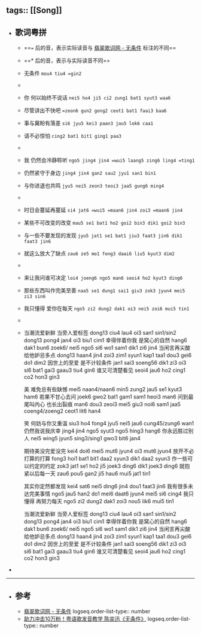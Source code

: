 tags:: [[Song]]
---

- ## 歌词粤拼
	- ==`=` 后的音，表示实际读音与 [翡翠歌词网 - 无条件](https://www.feitsui.com/zh-hans/lyrics/4434) 标注的不同==
	- ==* 后的音，表示与实际读音不同==
	- 无条件
	  `mou4 tiu4 =gin2`
	-
	- 你 何以始终不说话
	  `nei5 ho4 ji5 ci2 zung1 bat1 syut3 waa6`
	- 尽管讲出不快吧
	  `=zeon6 gun2 gong2 ceot1 bat1 faai3 baa6`
	- 事与冀盼有落差 
	  `si6 jyu5 kei3 paan3 jau5 lok6 caa1`
	- 请不必惊怕
	  `cing2 bat1 bit1 ging1 paa3`
	-
	- 我 仍然会冷静聆听
	  `ngo5 jing4 jin4 =wui5 laang5 zing6 ling4 =ting1`
	- 仍然紧守于身边
	  `jing4 jin4 gan2 sau2 jyu1 san1 bin1`
	- 与你进退也共鸣
	  `jyu5 nei5 zeon3 teoi3 jaa5 gung6 ming4`
	-
	- 时日会蔓延再蔓延
	  `si4 jat6 =wui5 =maan6 jin4 zoi3 =maan6 jin4`
	- 某些不可改变的改变
	  `mau5 se1 bat1 ho2 goi2 bin3 dik1 goi2 bin3`
	- 与一些不要发现的发现
	  `jyu5 jat1 se1 bat1 jiu3 faat3 jin6 dik1 faat3 jin6`
	- 就这么放大了缺点
	  `zau6 ze5 mo1 fong3 daai6 liu5 kyut3 dim2`
	-
	- 来让我问谁可决定
	  `loi4 joeng6 ngo5 man6 seoi4 ho2 kyut3 ding6`
	- 那些东西叫作完美至善
	  `naa5 se1 dung1 sai1 giu3 zok3 jyun4 mei5 zi3 sin6`
	- 我只懂得 爱你在每天
	  `ngo5 zi2 dung2 dak1 oi3 nei5 zoi6 mui5 tin1`
	-
	- 当潮流爱新鲜 当旁人爱标签
	  dong13 ciu4 lau4 oi3 san1 sin1/sin2 dong13 pong4 jan4 oi3 biu1 cim1
	  幸得伴着你我 是窝心的自然
	  hang6 dak1 bun6 zoek6/ nei5 ngo5 si6 wo1 sam1 dik1 zi6 jin4
	  当闲言再尖酸 给他妒忌多点
	  dong13 haan4 jin4 zoi3 zim1 syun1 kap1 taa1 dou3 gei6 do1 dim2
	  因世上的至爱 是不计较条件
	  jan1 sai3 soeng56 dik1 zi3 oi3 si6 bat1 gai3 gaau3 tiu4 gin6
	  谁又可清楚看见
	  seoi4 jau6 ho2 cing1 co2 hon3 gin3
	  
	  美 难免总有些缺憾
	  mei5 naan4/naan6 min5 zung2 jau5 se1 kyut3 ham6
	  若果不甘心去问
	  joek6 gwo2 bat1 gam1 sam1 heoi3 man6
	  问到最尾叫内心 也长出裂痕
	  man6 dou3 zeoi3 mei5 giu3 noi6 sam1 jaa5 coeng4/zoeng2 ceot1 lit6 han4
	  
	  笑 何妨与你又重温
	  siu3 ho4 fong4 jyu5 nei5 jau6 cung45/zung6 wan1
	  仍然我说我庆幸
	  jing4 jin4 ngo5 syut3 ngo5 hing3 hang6
	  你永远胜过别人
	  nei5 wing5 jyun5 sing3/sing1 gwo3 bit6 jan4
	  
	  期待美没完爱没完
	  kei4 doi6 mei5 mut6 jyun4 oi3 mut6 jyun4
	  放开不必打算的打算
	  fong3 hoi1 bat1 bit1 daa2 syun3 dik1 daa2 syun3
	  作一些可以约定的约定
	  zok3 jat1 se1 ho2 ji5 joek3 ding6 dik1 joek3 ding6
	  就抱紧以后每一天
	  zau6 pou5 gan2 ji5 hau6 mui5 jat1 tin1
	  
	  其实你定然都发现
	  kei4 sat6 nei5 ding6 jin4 dou1 faat3 jin6
	  我有很多未达完美事情
	  ngo5 jau5 han2 do1 mei6 daat6 jyun4 mei5 si6 cing4
	  我只懂得 再努力每天
	  ngo5 zi2 dung2 dak1 zoi3 nou5 lik6 mui5 tin1
	  
	  当潮流爱新鲜 当旁人爱标签
	  dong13 ciu4 lau4 oi3 san1 sin1/sin2 dong13 pong4 jan4 oi3 biu1 cim1
	  幸得伴着你我 是窝心的自然
	  hang6 dak1 bun6 zoek6/ nei5 ngo5 si6 wo1 sam1 dik1 zi6 jin4
	  当闲言再尖酸 给他妒忌多点
	  dong13 haan4 jin4 zoi3 zim1 syun1 kap1 taa1 dou3 gei6 do1 dim2
	  因世上的至爱 是不计较条件
	  jan1 sai3 soeng56 dik1 zi3 oi3 si6 bat1 gai3 gaau3 tiu4 gin6
	  谁又可清楚看见
	  seoi4 jau6 ho2 cing1 co2 hon3 gin3
-
- ---
- ## 参考
	- [翡翠歌词网 - 无条件](https://www.feitsui.com/zh-hans/lyrics/4434)
	  logseq.order-list-type:: number
	- [助力冲击10万粉！粤语歌发音教学 陈奕迅《无条件》](https://www.bilibili.com/video/BV1N3411Y7pv/?vd_source=f1fbb083ddef12dcff3388779faac201)
	  logseq.order-list-type:: number